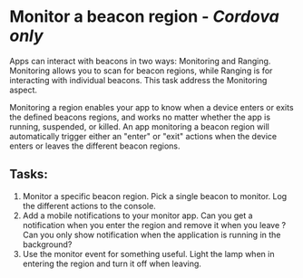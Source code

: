 # Monitor a beacon region - *Cordova only*

Apps can interact with beacons in two ways: Monitoring and Ranging.
Monitoring allows you to scan for beacon regions, while Ranging is for interacting
with individual beacons. This task address the Monitoring aspect.

Monitoring a region enables your app to know when a device enters or exits the
defined beacons regions, and works no matter whether the app is running,
suspended, or killed. An app monitoring a beacon region will automatically trigger
either an "enter" or "exit" actions when the device enters or leaves the different beacon regions.

## Tasks:
  1. Monitor a specific beacon region. Pick a single beacon to monitor. Log the
  different actions to the console.
  2. Add a mobile notifications to your monitor app. Can you get a notification when
  you enter the region and remove it when you leave ? Can you only show notification when the
  application is running in the background?
  3. Use the monitor event for something useful. Light the lamp when in entering the region
  and turn it off when leaving.
